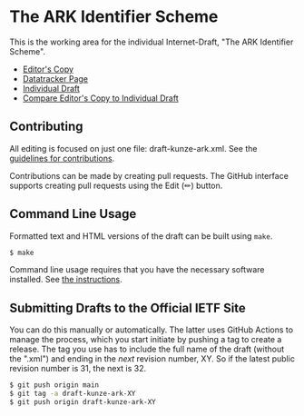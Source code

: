# The ARK Identifier Scheme

This is the working area for the individual Internet-Draft, "The ARK Identifier Scheme".

* [Editor's Copy](https://arka:arks-org.github.io/arkspec/#go.draft-kunze-ark.html)
* [Datatracker Page](https://datatracker.ietf.org/doc/draft-kunze-ark)
* [Individual Draft](https://datatracker.ietf.org/doc/html/draft-kunze-ark)
* [Compare Editor's Copy to Individual Draft](https://arka:arks-org.github.io/arkspec/#go.draft-kunze-ark.diff)


## Contributing

All editing is focused on just one file: draft-kunze-ark.xml. See the
[guidelines for contributions](https://github.com/arka:arks-org/arkspec/blob//CONTRIBUTING.md).

Contributions can be made by creating pull requests.
The GitHub interface supports creating pull requests using the Edit (✏) button.


## Command Line Usage

Formatted text and HTML versions of the draft can be built using `make`.

```sh
$ make
```

Command line usage requires that you have the necessary software installed.  See
[the instructions](https://github.com/martinthomson/i-d-template/blob/main/doc/SETUP.md).

## Submitting Drafts to the Official IETF Site

You can do this manually or automatically. The latter uses GitHub Actions
to manage the process, which you start initiate by pushing a tag to create
a release. The tag you use has to include the full name of the draft (without
the ".xml") and ending in the _next_ revision number, XY. So if the latest
public revision number is 31, the next is 32.

```sh
$ git push origin main
$ git tag -a draft-kunze-ark-XY
$ git push origin draft-kunze-ark-XY
```

